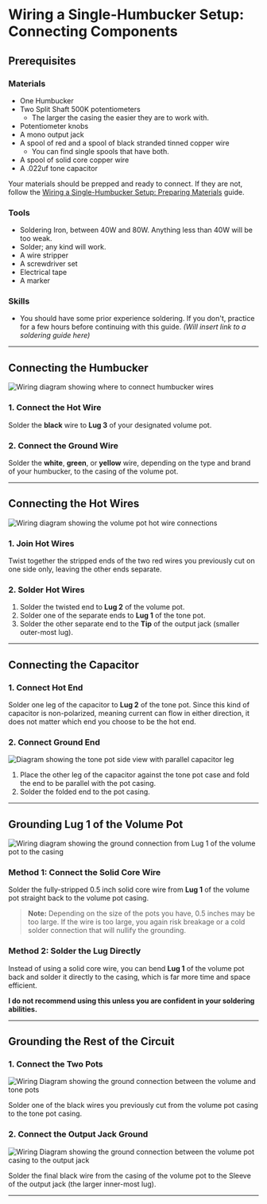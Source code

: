 # Wiring a Single-Humbucker Setup: Connecting Components

## Prerequisites

### Materials

* One Humbucker
* Two Split Shaft 500K potentiometers
  * The larger the casing the easier they are to work with.
* Potentiometer knobs
* A mono output jack
* A spool of red and a spool of black stranded tinned copper wire
  * You can find single spools that have both.
* A spool of solid core copper wire
* A .022uf tone capacitor

Your materials should be prepped and ready to connect. If they are not, follow the [Wiring a Single-Humbucker Setup: Preparing Materials](/hassell/p-guitar-wiring-prep-materials.md) guide.


### Tools

* Soldering Iron, between 40W and 80W. Anything less than 40W will be too weak.
* Solder; any kind will work.
* A wire stripper
* A screwdriver set
* Electrical tape
* A marker

### Skills

* You should have some prior experience soldering. If you don't, practice for a few hours before continuing with this guide. *(Will insert link to a soldering guide here)*

---

## Connecting the Humbucker

![Wiring diagram showing where to connect humbucker wires](/hassell/assets/images/screenshots/humbucker-wire.png)

### 1. Connect the Hot Wire

Solder the **black** wire to **Lug 3** of your designated volume pot.

### 2. Connect the Ground Wire

Solder the **white**, **green**, or **yellow** wire, depending on the type and brand of your humbucker, to the casing of the volume pot.

---

## Connecting the Hot Wires

![Wiring diagram showing the volume pot hot wire connections](/hassell/assets/images/screenshots/lug2-wire.png)

### 1. Join Hot Wires

Twist together the stripped ends of the two red wires you previously cut on one side only, leaving the other ends separate.

### 2. Solder Hot Wires

1. Solder the twisted end to **Lug 2** of the volume pot.
2. Solder one of the separate ends to **Lug 1** of the tone pot.
3. Solder the other separate end to the **Tip** of the output jack (smaller outer-most lug).

---

## Connecting the Capacitor

### 1. Connect Hot End

Solder one leg of the capacitor to **Lug 2** of the tone pot. Since this kind of capacitor is non-polarized, meaning current can flow in either direction, it does not matter which end you choose to be the hot end.

### 2. Connect Ground End

![Diagram showing the tone pot side view with parallel capacitor leg](/hassell/assets/images/screenshots/tone-pot-side-view.png)

1. Place the other leg of the capacitor against the tone pot case and fold the end to be parallel with the pot casing.
2. Solder the folded end to the pot casing.

---

## Grounding Lug 1 of the Volume Pot

![Wiring diagram showing the ground connection from Lug 1 of the volume pot to the casing](/hassell/assets/images/screenshots/lug1-ground.png)

### Method 1: Connect the Solid Core Wire

Solder the fully-stripped 0.5 inch solid core wire from **Lug 1** of the volume pot straight back to the volume pot casing.

> **Note:** Depending on the size of the pots you have, 0.5 inches may be too large. If the wire is too large, you again risk breakage or a cold solder connection that will nullify the grounding.

### Method 2: Solder the Lug Directly

Instead of using a solid core wire, you can bend **Lug 1** of the volume pot back and solder it directly to the casing, which is far more time and space efficient.

**I do not recommend using this unless you are confident in your soldering abilities.**

---

## Grounding the Rest of the Circuit

### 1. Connect the Two Pots

![Wiring Diagram showing the ground connection between the volume and tone pots](/hassell/assets/images/screenshots/pot-ground.png)

Solder one of the black wires you previously cut from the volume pot casing to the tone pot casing.

### 2. Connect the Output Jack Ground

![Wiring Diagram showing the ground connection between the volume pot casing to the output jack](/hassell/assets/images/screenshots/output-jack-ground.png)

Solder the final black wire from the casing of the volume pot to the Sleeve of the output jack (the larger inner-most lug).

---
